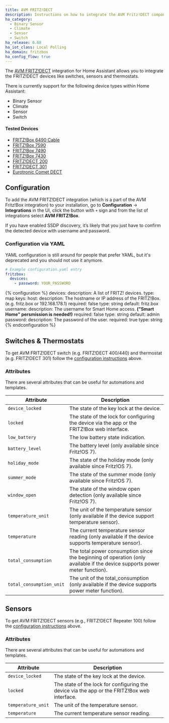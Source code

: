 ```yaml
---
title: AVM FRITZ!DECT
description: Instructions on how to integrate the AVM Fritz!DECT components.
ha_category:
  - Binary Sensor
  - Climate
  - Sensor
  - Switch
ha_release: 0.68
ha_iot_class: Local Polling
ha_domain: fritzbox
ha_config_flow: true
---
```


The [AVM FRITZ!DECT](https://en.avm.de/products/fritzdect/) integration for Home Assistant allows you to integrate the FRITZ!DECT devices like switches, sensors and thermostats.

There is currently support for the following device types within Home Assistant:

- Binary Sensor
- Climate
- Sensor
- Switch

#### Tested Devices

- [FRITZ!Box 6490 Cable](https://en.avm.de/products/fritzbox/fritzbox-6490-cable/)
- [FRITZ!Box 7590](https://en.avm.de/products/fritzbox/fritzbox-7590/)
- [FRITZ!Box 7490](https://en.avm.de/service/fritzbox/fritzbox-7490/overview/)
- [FRITZ!Box 7430](https://en.avm.de/products/fritzbox/fritzbox-7430/)
- [FRITZ!DECT 200](https://en.avm.de/products/fritzdect/fritzdect-200/)
- [FRITZ!DECT 301](https://en.avm.de/products/fritzdect/fritzdect-301/)
- [Eurotronic Comet DECT](https://eurotronic.org/produkte/elektronische-heizkoerperthermostate/sparmatic-comet/)

## Configuration

To add the AVM FRITZ!DECT integration (which is a part of the AVM Fritz!Box integration) to your installation, go to **Configuration** -> **Integrations** in the UI, click the button with `+` sign and from the list of integrations select **AVM FRITZ!Box**.

If you have enabled SSDP discovery, it’s likely that you just have to confirm the detected device with username and password.

### Configuration via YAML

YAML configuration is still around for people that prefer YAML, but it's deprecated and you should not use it anymore.

```yaml
# Example configuration.yaml entry
fritzbox:
  devices:
    - password: YOUR_PASSWORD
```


{% configuration %}
devices:
  description: A list of FRITZ! devices.
  type: map
  keys:
    host:
      description: The hostname or IP address of the FRITZ!Box. (e.g. fritz.box or 192.168.178.1)
      required: false
      type: string
      default: fritz.box
    username:
      description: The username for Smart Home access. **("Smart Home" persmission is needed!)** 
      required: false
      type: string
      default: admin
    password:
      description: The password of the user.
      required: true
      type: string
{% endconfiguration %}


## Switches & Thermostats

To get AVM FRITZ!DECT switch (e.g. FRITZ!DECT 400/440) and thermostat (e.g. FRITZ!DECT 301) follow the [configuration instructions](#configuration) above.

### Attributes

There are several attributes that can be useful for automations and templates.

| Attribute | Description |
| --------- | ----------- |
| `device_locked` | The state of the key lock at the device.
| `locked` | The state of the lock for configuring the device via the app or the FRITZ!Box web interface.
| `low_battery` | The low battery state indication.
| `battery_level` | The battery level (only available since Fritz!OS 7).
| `holiday_mode` | The state of the holiday mode (only available since Fritz!OS 7).
| `summer_mode` | The state of the summer mode (only available since Fritz!OS 7).
| `window_open` | The state of the window open detection (only available since Fritz!OS 7).
| `temperature_unit` |  The unit of the temperature sensor (only available if the device support temperature sensor).
| `temperature` | The current temperature sensor reading (only available if the device supports temperature sensor).
| `total_consumption` | The total power consumption since the beginning of operation (only available if the device supports power meter function).
| `total_consumption_unit` | The unit of the total_consumption (only available if the device supports power meter function).

## Sensors

To get AVM FRITZ!DECT sensors (e.g.,  FRITZ!DECT Repeater 100) follow the [configuration instructions](#configuration) above.

### Attributes

There are several attributes that can be useful for automations and templates.

| Attribute | Description |
| --------- | ----------- |
| `device_locked` | The state of the key lock at the device.
| `locked` | The state of the lock for configuring the device via the app or the FRITZ!Box web interface.
| `temperature_unit` |  The unit of the temperature sensor.
| `temperature` | The current temperature sensor reading.
